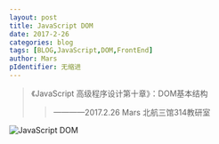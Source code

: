 ```yaml
---
layout: post
title: JavaScript DOM
date: 2017-2-26
categories: blog
tags: [BLOG,JavaScript,DOM,FrontEnd]
author: Mars
pIdentifier: 无缩进
---
```

> 《JavaScript 高级程序设计第十章》：DOM基本结构
>> ————2017.2.26 Mars 北航三馆314教研室

![JavaScript DOM](/assets/pics/blogPics/DOM.svg 'DoM')
